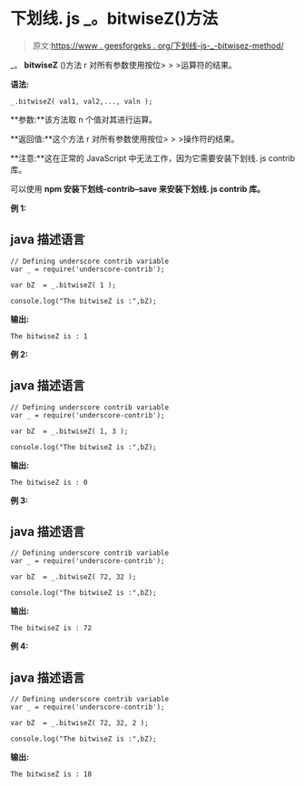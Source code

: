 # 下划线. js _。bitwiseZ()方法

> 原文:[https://www . geesforgeks . org/下划线-js-_-bitwisez-method/](https://www.geeksforgeeks.org/underscore-js-_-bitwisez-method/)

_。 **bitwiseZ** ()方法 r 对所有参数使用按位> > >运算符的结果。

**语法:**

```
_.bitwiseZ( val1, val2,..., valn );

```

**参数:**该方法取 n 个值对其进行运算。

**返回值:**这个方法 r 对所有参数使用按位> > >操作符的结果。

**注意:**这在正常的 JavaScript 中无法工作，因为它需要安装下划线. js contrib 库。

可以使用 **npm 安装下划线-contrib–save 来安装下划线. js contrib 库。**

**例 1:**

## java 描述语言

```
// Defining underscore contrib variable
var _ = require('underscore-contrib'); 

var bZ  = _.bitwiseZ( 1 );

console.log("The bitwiseZ is :",bZ);
```

**输出:**

```
The bitwiseZ is : 1

```

**例 2:**

## java 描述语言

```
// Defining underscore contrib variable
var _ = require('underscore-contrib'); 

var bZ  = _.bitwiseZ( 1, 3 );

console.log("The bitwiseZ is :",bZ);
```

**输出:**

```
The bitwiseZ is : 0

```

**例 3:**

## java 描述语言

```
// Defining underscore contrib variable
var _ = require('underscore-contrib'); 

var bZ  = _.bitwiseZ( 72, 32 );

console.log("The bitwiseZ is :",bZ);
```

**输出:**

```
The bitwiseZ is : 72

```

**例 4:**

## java 描述语言

```
// Defining underscore contrib variable
var _ = require('underscore-contrib'); 

var bZ  = _.bitwiseZ( 72, 32, 2 );

console.log("The bitwiseZ is :",bZ);
```

**输出:**

```
The bitwiseZ is : 18

```